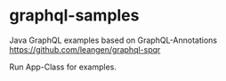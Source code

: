 # graphql-samples
Java GraphQL examples based on GraphQL-Annotations https://github.com/leangen/graphql-spqr

Run App-Class for examples.
